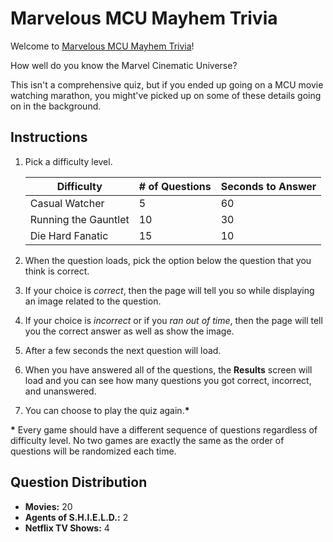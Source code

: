 # Marvelous MCU Mayhem Trivia

Welcome to [Marvelous MCU Mayhem Trivia](https://homr0.github.io/TriviaGame/)!

How well do you know the Marvel Cinematic Universe?

This isn't a comprehensive quiz, but if you ended up going on a MCU movie watching marathon, you might've picked up on some of these details going on in the background.

## Instructions

1. Pick a difficulty level.

    Difficulty | # of Questions | Seconds to Answer
    ---------- | -------------- | -----------------
    Casual Watcher | 5 | 60
    Running the Gauntlet | 10 | 30
    Die Hard Fanatic | 15 | 10

2. When the question loads, pick the option below the question that you think is correct.
3. If your choice is *correct*, then the page will tell you so while displaying an image related to the question.
4. If your choice is *incorrect* or if you *ran out of time*, then the page will tell you the correct answer as well as show the image.
5. After a few seconds the next question will load.
6. When you have answered all of the questions, the **Results** screen will load and you can see how many questions you got correct, incorrect, and unanswered.
7. You can choose to play the quiz again.**\***

**\*** Every game should have a different sequence of questions regardless of difficulty level. No two games are exactly the same as the order of questions will be randomized each time.

## Question Distribution

- **Movies:** 20
- **Agents of S.H.I.E.L.D.:** 2
- **Netflix TV Shows:** 4